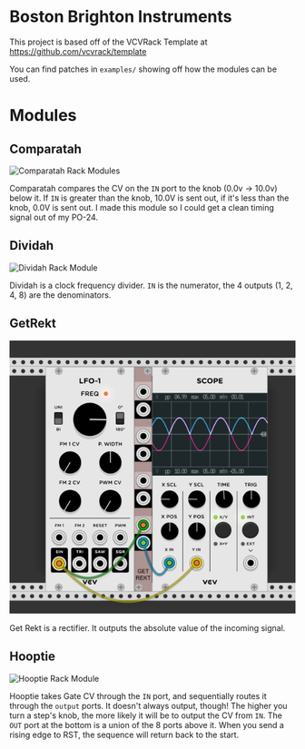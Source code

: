 # Boston Brighton Instruments

This project is based off of the VCVRack Template at https://github.com/vcvrack/template

You can find patches in `examples/` showing off how the modules can be used.

# Modules
## Comparatah
![Comparatah Rack Modules](https://github.com/tnorris/BBI/blob/master/doc/comparatah.png?raw=true)

Comparatah compares the CV on the `IN` port to the knob (0.0v -> 10.0v) below it. If `IN` is greater than the knob, 10.0V is sent out, if it's less than the knob, 0.0V is sent out. I made this module so I could get a clean timing signal out of my PO-24.

## Dividah
![Dividah Rack Module](https://github.com/tnorris/BBI/blob/master/doc/dividah.png?raw=true)

Dividah is a clock frequency divider. `IN` is the numerator, the 4 outputs (1, 2, 4, 8) are the denominators.

## GetRekt
![Get Rekt Rack Module](https://github.com/tnorris/BBI/blob/master/doc/getrekt.png?raw=true)

Get Rekt is a rectifier. It outputs the absolute value of the incoming signal.

## Hooptie
![Hooptie Rack Module](https://github.com/tnorris/BBI/blob/master/doc/hooptie.png?raw=true)

Hooptie takes Gate CV through the `IN` port, and sequentially routes it through the `output` ports. It doesn't always output, though! The higher you turn a step's knob, the more likely it will be to output the CV from `IN`. The `OUT` port at the bottom is a union of the 8 ports above it. When you send a rising edge to RST, the sequence will return back to the start.

